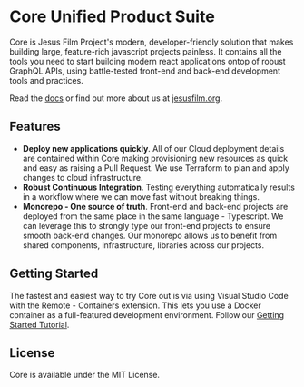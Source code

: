 # Core Unified Product Suite

Core is Jesus Film Project's modern, developer-friendly solution that makes building large, feature-rich javascript projects painless. It contains all the tools you need to start building modern react applications ontop of robust GraphQL APIs, using battle-tested front-end and back-end development tools and practices.

Read the [docs](https://docs.core.jesusfilm.org) or find out more about us at [jesusfilm.org](https://jesusfilm.org).

## Features

- **Deploy new applications quickly**. All of our Cloud deployment details are contained within Core making provisioning new resources as quick and easy as raising a Pull Request. We use Terraform to plan and apply changes to cloud infrastructure.
- **Robust Continuous Integration**. Testing everything automatically results in a workflow where we can move fast without breaking things.
- **Monorepo - One source of truth**. Front-end and back-end projects are deployed from the same place in the same language - Typescript. We can leverage this to strongly type our front-end projects to ensure smooth back-end changes. Our monorepo allows us to benefit from shared components, infrastructure, libraries across our projects.

## Getting Started

The fastest and easiest way to try Core out is via using Visual Studio Code with the Remote - Containers extension. This lets you use a Docker container as a full-featured development environment. Follow our [Getting Started Tutorial](https://docs.core.jesusfilm.org/docs/getting-started/development-environment).

## License

Core is available under the MIT License.
